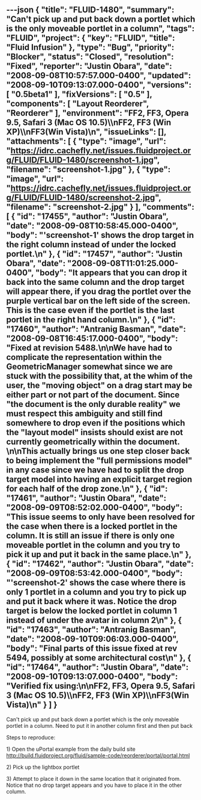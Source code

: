 ---json
{
  "title": "FLUID-1480",
  "summary": "Can't pick up and put back down a portlet which is the only moveable portlet in a column",
  "tags": "FLUID",
  "project": {
    "key": "FLUID",
    "title": "Fluid Infusion"
  },
  "type": "Bug",
  "priority": "Blocker",
  "status": "Closed",
  "resolution": "Fixed",
  "reporter": "Justin Obara",
  "date": "2008-09-08T10:57:57.000-0400",
  "updated": "2008-09-10T09:13:07.000-0400",
  "versions": [
    "0.5beta1"
  ],
  "fixVersions": [
    "0.5"
  ],
  "components": [
    "Layout Reorderer",
    "Reorderer"
  ],
  "environment": "FF2, FF3, Opera 9.5, Safari 3 (Mac OS 10.5)\\\nFF2, FF3 (Win XP)\\\nFF3(Win Vista)\n",
  "issueLinks": [],
  "attachments": [
    {
      "type": "image",
      "url": "https://idrc.cachefly.net/issues.fluidproject.org/FLUID/FLUID-1480/screenshot-1.jpg",
      "filename": "screenshot-1.jpg"
    },
    {
      "type": "image",
      "url": "https://idrc.cachefly.net/issues.fluidproject.org/FLUID/FLUID-1480/screenshot-2.jpg",
      "filename": "screenshot-2.jpg"
    }
  ],
  "comments": [
    {
      "id": "17455",
      "author": "Justin Obara",
      "date": "2008-09-08T10:58:45.000-0400",
      "body": "'screenshot-1' shows the drop target in the right column instead of under the locked portlet.\n"
    },
    {
      "id": "17457",
      "author": "Justin Obara",
      "date": "2008-09-08T11:01:25.000-0400",
      "body": "It appears that you can drop it back into the same column and the drop target will appear there, if you drag the portlet over the purple vertical bar on the left side of the screen. This is the case even if the portlet is the last portlet in the right hand column.\n"
    },
    {
      "id": "17460",
      "author": "Antranig Basman",
      "date": "2008-09-08T16:45:17.000-0400",
      "body": "Fixed at revision 5488.\n\nWe have had to complicate the representation within the GeometricManager somewhat since we are stuck with the possibility that, at the whim of the user, the \"moving object\" on a drag start may be either part or not part of the document. Since \"the document is the only durable reality\" we must respect this ambiguity and still find somewhere to drop even if the positions which the \"layout model\" insists should exist are not currently geometrically within the document.&#x20;\n\nThis actually brings us one step closer back to being implement the \"full permissions model\" in any case since we have had to split the drop target model into having an explicit target region for each half of the drop zone.\n"
    },
    {
      "id": "17461",
      "author": "Justin Obara",
      "date": "2008-09-09T08:52:02.000-0400",
      "body": "This issue  seems to only have been resolved for the case when there is a locked portlet in the column. It is still an issue if there is only one moveable portlet in the column and you try to pick it up and put it back in the same place.\n"
    },
    {
      "id": "17462",
      "author": "Justin Obara",
      "date": "2008-09-09T08:53:42.000-0400",
      "body": "'screenshot-2' shows the case where there is only 1 portlet in a column and you try to pick up and put it back where it was. Notice the drop target is below the locked portlet in column 1 instead of under the avatar in column 2\n"
    },
    {
      "id": "17463",
      "author": "Antranig Basman",
      "date": "2008-09-10T09:06:03.000-0400",
      "body": "Final parts of this issue fixed at rev 5494, possibly at some architectural cost\n"
    },
    {
      "id": "17464",
      "author": "Justin Obara",
      "date": "2008-09-10T09:13:07.000-0400",
      "body": "Verified fix using:\n\nFF2, FF3, Opera 9.5, Safari 3 (Mac OS 10.5)\\\nFF2, FF3 (Win XP)\\\nFF3(Win Vista)\n"
    }
  ]
}
---
Can't pick up and put back down a portlet which is the only moveable portlet in a column. Need to put it in another column first and then put back

Steps to reproduce:

1\) Open the uPortal example from the daily build site\
<http://build.fluidproject.org/fluid/sample-code/reorderer/portal/portal.html>

2\) Pick up the lightbox portlet

3\) Attempt to place it down in the same location that it originated from. Notice that no drop target appears and you have to place it in the other column.

        